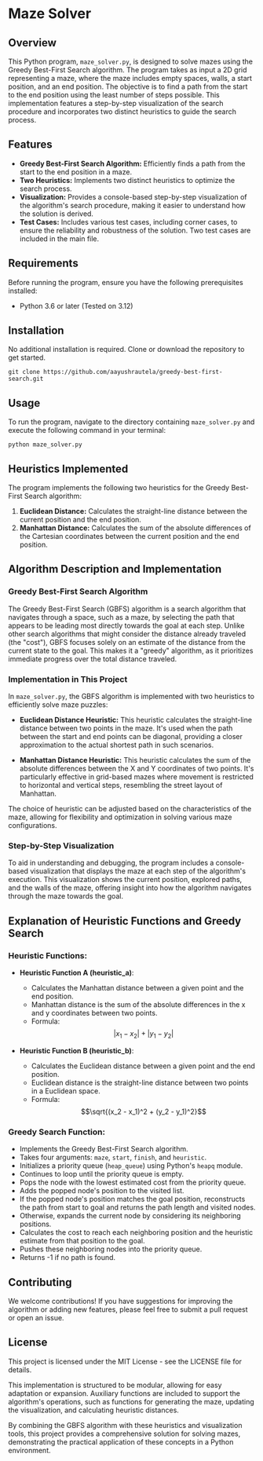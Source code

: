 # Maze Solver

## Overview

This Python program, `maze_solver.py`, is designed to solve mazes using the Greedy Best-First Search algorithm. The program takes as input a 2D grid representing a maze, where the maze includes empty spaces, walls, a start position, and an end position. The objective is to find a path from the start to the end position using the least number of steps possible. This implementation features a step-by-step visualization of the search procedure and incorporates two distinct heuristics to guide the search process.

## Features

- **Greedy Best-First Search Algorithm:** Efficiently finds a path from the start to the end position in a maze.
- **Two Heuristics:** Implements two distinct heuristics to optimize the search process.
- **Visualization:** Provides a console-based step-by-step visualization of the algorithm's search procedure, making it easier to understand how the solution is derived.
- **Test Cases:** Includes various test cases, including corner cases, to ensure the reliability and robustness of the solution. Two test cases are included in the main file.

## Requirements

Before running the program, ensure you have the following prerequisites installed:
- Python 3.6 or later (Tested on 3.12)

## Installation

No additional installation is required. Clone or download the repository to get started.

```
git clone https://github.com/aayushrautela/greedy-best-first-search.git
```
## Usage

To run the program, navigate to the directory containing `maze_solver.py` and execute the following command in your terminal:

```
python maze_solver.py
```

## Heuristics Implemented

The program implements the following two heuristics for the Greedy Best-First Search algorithm:

1. **Euclidean Distance:** Calculates the straight-line distance between the current position and the end position.
2. **Manhattan Distance:** Calculates the sum of the absolute differences of the Cartesian coordinates between the current position and the end position.

## Algorithm Description and Implementation

### Greedy Best-First Search Algorithm

The Greedy Best-First Search (GBFS) algorithm is a search algorithm that navigates through a space, such as a maze, by selecting the path that appears to be leading most directly towards the goal at each step. Unlike other search algorithms that might consider the distance already traveled (the "cost"), GBFS focuses solely on an estimate of the distance from the current state to the goal. This makes it a "greedy" algorithm, as it prioritizes immediate progress over the total distance traveled.

### Implementation in This Project

In `maze_solver.py`, the GBFS algorithm is implemented with two heuristics to efficiently solve maze puzzles:

- **Euclidean Distance Heuristic:** This heuristic calculates the straight-line distance between two points in the maze. It's used when the path between the start and end points can be diagonal, providing a closer approximation to the actual shortest path in such scenarios.

- **Manhattan Distance Heuristic:** This heuristic calculates the sum of the absolute differences between the X and Y coordinates of two points. It's particularly effective in grid-based mazes where movement is restricted to horizontal and vertical steps, resembling the street layout of Manhattan.

The choice of heuristic can be adjusted based on the characteristics of the maze, allowing for flexibility and optimization in solving various maze configurations.

### Step-by-Step Visualization

To aid in understanding and debugging, the program includes a console-based visualization that displays the maze at each step of the algorithm's execution. This visualization shows the current position, explored paths, and the walls of the maze, offering insight into how the algorithm navigates through the maze towards the goal.

## Explanation of Heuristic Functions and Greedy Search

### Heuristic Functions:

- **Heuristic Function A (heuristic_a)**:
  - Calculates the Manhattan distance between a given point and the end position.
  - Manhattan distance is the sum of the absolute differences in the x and y coordinates between two points.
  - Formula: $$|x_1 - x_2| + |y_1 - y_2|$$


- **Heuristic Function B (heuristic_b)**:
  - Calculates the Euclidean distance between a given point and the end position.
  - Euclidean distance is the straight-line distance between two points in a Euclidean space.
  - Formula: $$\sqrt{(x_2 - x_1)^2 + (y_2 - y_1)^2}$$

### Greedy Search Function:

- Implements the Greedy Best-First Search algorithm.
- Takes four arguments: `maze`, `start`, `finish`, and `heuristic`.
- Initializes a priority queue (`heap_queue`) using Python's `heapq` module.
- Continues to loop until the priority queue is empty.
- Pops the node with the lowest estimated cost from the priority queue.
- Adds the popped node's position to the visited list.
- If the popped node's position matches the goal position, reconstructs the path from start to goal and returns the path length and visited nodes.
- Otherwise, expands the current node by considering its neighboring positions.
- Calculates the cost to reach each neighboring position and the heuristic estimate from that position to the goal.
- Pushes these neighboring nodes into the priority queue.
- Returns -1 if no path is found.



## Contributing

We welcome contributions! If you have suggestions for improving the algorithm or adding new features, please feel free to submit a pull request or open an issue.

## License

This project is licensed under the MIT License - see the LICENSE file for details.



This implementation is structured to be modular, allowing for easy adaptation or expansion. Auxiliary functions are included to support the algorithm's operations, such as functions for generating the maze, updating the visualization, and calculating heuristic distances.

By combining the GBFS algorithm with these heuristics and visualization tools, this project provides a comprehensive solution for solving mazes, demonstrating the practical application of these concepts in a Python environment.
